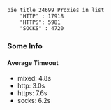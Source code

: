 
```mermaid
pie title 24699 Proxies in list
    "HTTP" : 17918
    "HTTPS": 5981
    "SOCKS" : 4720
```

### Some Info
#### Average Timeout

- mixed: 4.8s
- http: 3.0s
- https: 7.6s
- socks: 6.2s